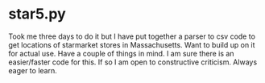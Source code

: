 # star5.py

Took me three days to do it but I have put together a parser to csv code to get locations of starmarket stores in Massachusetts.
Want to build up on it for actual use. Have a couple of things in mind. I am sure there is an easier/faster code for this.
If so I am open to constructive criticism. Always eager to learn.
